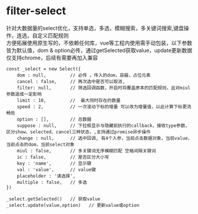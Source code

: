 # filter-select
针对大数据量的select优化，支持单选，多选，模糊搜索，多关键词搜索,键盘操作，连选，自定义匹配规则 <br/>
方便拓展使用原生写的，不依赖任何库，vue等工程内使用需手动包装，以下参数皆为默认值，dom & option必传，通过getSelected获取value，update更新数据<br/>
仅支持chrome，后续有需要再加入兼容
```
const _select = new Select({ 
    dom : null,         // 必传 。传入的dom，容器，占位元素
    cancel : false,     // 再次选中是否可以取消, 
    filter: null,       // 筛选回调函数，开启时将覆盖原本的匹配规则，且对miul参数造成一定影响
    limit : 10,         //  最大同时存在的数量
    speed : 2,          // 一次滚动下标的增量 可以改为增量值，以此计算下标更流畅些
    option : [],        // 总数据
    suppose : null,     // 下拉框显示与隐藏前执行的callback，接收type参数，区分show、selected、cancel三种状态，,支持通过promise异步操作 
    change : null,      // 选中回调, 有4个入参，当前点击数据对象，当前value，当前点击的dom，当前select对象
    miul : false,       // 多关键词无序模糊匹配 空格间隔关键词
    ic : false,         // 是否区分大小写 
    key : 'name',       // 显示键
    val : 'value',      // value键
    placeholder : '请选择', 
    multiple : false,   // 多选 
})

_select.getSelected()   // 获取value
_select.update(value,option)   // 更新value或option



